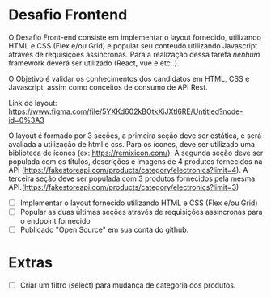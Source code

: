 # Desafio Frontend

O Desafio Front-end consiste em implementar o layout fornecido, utilizando HTML e CSS (Flex e/ou Grid) e popular seu conteúdo utilizando Javascript através de requisições assíncronas.
Para a realização dessa tarefa *nenhum* framework deverá ser utilizado (React, vue e etc..).

O Objetivo é validar os conhecimentos dos candidatos em HTML, CSS e Javascript, assim como conceitos de consumo de API Rest.

Link do layout: https://www.figma.com/file/5YXKd602kBOtkXiJXtl6RE/Untitled?node-id=0%3A3

O layout é formado por 3 seções, a primeira seção deve ser estática, e será avaliada a utilização de html e css. Para os ícones, deve ser utilizado uma biblioteca de ícones (ex: https://remixicon.com/);
A segunda seção deve ser populada com os títulos, descrições e imagens de 4 produtos fornecidos na API (https://fakestoreapi.com/products/category/electronics?limit=4).
A terceira seção deve ser populada com 3 produtos fornecidos pela mesma API.(https://fakestoreapi.com/products/category/electronics?limit=3)

- [ ] Implementar o layout fornecido utilizando HTML e CSS (Flex e/ou Grid)
- [ ] Popular as duas últimas seções através de requisições assíncronas para o endpoint fornecido
- [ ] Publicado "Open Source" em sua conta do github.

# Extras
- [ ] Criar um filtro (select) para mudança de categoria dos produtos.

[FakeStoreAPI]: https://fakestoreapi.com/docs